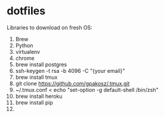# dotfiles

Libraries to download on fresh OS:
1. Brew
2. Python
3. virtualenv
4. chrome
5. brew install postgres
6. ssh-keygen -t rsa -b 4096 -C "{your email}"    
7. brew install tmux
8. git clone https://github.com/gpakosz/.tmux.git
9. ~/.tmux.conf < echo "set-option -g default-shell /bin/zsh"
10. brew install heroku
11. brew install pip  
12. 
